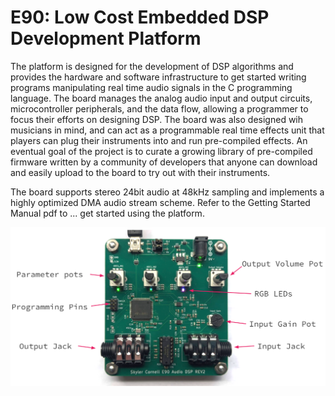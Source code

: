 # E90: Low Cost Embedded DSP Development Platform

The platform is designed for the development of DSP algorithms and provides the hardware and software infrastructure to get started writing programs manipulating real time audio signals in the C programming language. The board manages the analog audio input and output circuits, microcontroller peripherals, and the data flow, allowing a programmer to focus their efforts on designing DSP. The board was also designed wih musicians in mind, and can act as a programmable real time effects unit that players can plug their instruments into and run pre-compiled effects. An eventual goal of the project is to curate a growing library of pre-compiled firmware written by a community of developers that anyone can download and easily upload to the board to try out with their instruments. 

The board supports stereo 24bit audio at 48kHz sampling and implements a highly optimized DMA audio stream scheme. Refer to the Getting Started Manual pdf to ... get started using the platform.


![](Hardware.png)


